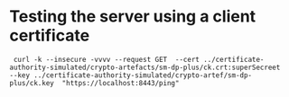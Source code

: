 # Testing the server using a client certificate



     curl -k --insecure -vvvv --request GET  --cert ../certificate-authority-simulated/crypto-artefacts/sm-dp-plus/ck.crt:superSecreet   --key ../certificate-authority-simulated/crypto-artef/sm-dp-plus/ck.key  "https://localhost:8443/ping"

